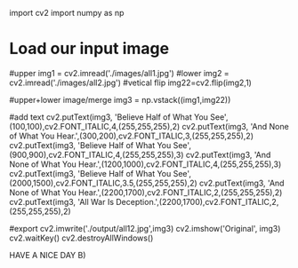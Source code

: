 import cv2
import numpy as np

# Load our input image
#upper
img1 = cv2.imread('./images/all1.jpg')
#lower
img2 = cv2.imread('./images/all2.jpg')
#vetical flip
img22=cv2.flip(img2,1)

#upper+lower image/merge
img3 = np.vstack((img1,img22))

#add text
cv2.putText(img3, 'Believe Half of What You See',(100,100),cv2.FONT_ITALIC,4,(255,255,255),2)
cv2.putText(img3, 'And None of What You Hear.',(300,200),cv2.FONT_ITALIC,3,(255,255,255),2)
cv2.putText(img3, 'Believe Half of What You See',(900,900),cv2.FONT_ITALIC,4,(255,255,255),3)
cv2.putText(img3, 'And None of What You Hear.',(1200,1000),cv2.FONT_ITALIC,4,(255,255,255),3)
cv2.putText(img3, 'Believe Half of What You See',(2000,1500),cv2.FONT_ITALIC,3.5,(255,255,255),2)
cv2.putText(img3, 'And None of What You Hear.',(2200,1700),cv2.FONT_ITALIC,2,(255,255,255),2)
cv2.putText(img3, 'All War Is Deception.',(2200,1700),cv2.FONT_ITALIC,2,(255,255,255),2)

#export
cv2.imwrite('./output/all12.jpg',img3)
cv2.imshow('Original', img3)
cv2.waitKey()
cv2.destroyAllWindows()

HAVE A NICE DAY B)

